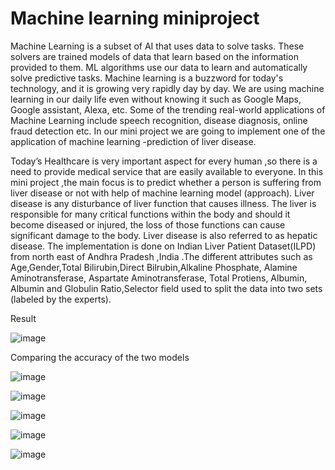 # Machine learning miniproject

Machine Learning is a subset of AI that uses data to solve tasks. These solvers are trained models of data that learn based on the information provided to them. ML algorithms use our data to learn and automatically solve predictive tasks. Machine learning is a buzzword for today's technology, and it is growing very rapidly day by day. We are using machine learning in our daily life even without knowing it such as Google Maps, Google assistant, Alexa, etc. Some of the trending real-world applications of Machine Learning include  speech recognition, disease diagnosis,  online fraud detection etc. In our  mini project we   are going to implement  one of the application of machine learning -prediction of liver disease.


Today’s Healthcare is very important aspect for every human ,so there is a need to provide medical service that are easily available to everyone. 
In this mini project ,the main focus is to predict whether a person is suffering from liver disease or not with help of machine learning model (approach).
Liver disease is any disturbance of liver function that causes illness. The liver is responsible for many critical functions within the body and should it become diseased or injured, the loss of those functions can cause significant damage to the body. Liver disease is also referred to as hepatic disease.
The implementation is done on Indian Liver Patient Dataset(ILPD) from north east of Andhra Pradesh ,India .The different attributes such as Age,Gender,Total Bilirubin,Direct Bilrubin,Alkaline Phosphate,  Alamine Aminotransferase, Aspartate Aminotransferase, Total Protiens, Albumin, Albumin and Globulin Ratio,Selector field used to split the data into two sets (labeled by the experts).

Result

![image](https://user-images.githubusercontent.com/69346963/120816677-9a41a580-c56e-11eb-846e-64729a0ae431.png)

Comparing the accuracy of the two models

![image](https://user-images.githubusercontent.com/69346963/120823714-530ae300-c575-11eb-93b5-a7005e88ab79.png)

![image](https://user-images.githubusercontent.com/69346963/120825400-fb6d7700-c576-11eb-883b-0b955c7004bc.png)

![image](https://user-images.githubusercontent.com/69346963/120825518-193adc00-c577-11eb-81e1-b1b69f60ba99.png)



![image](https://user-images.githubusercontent.com/69346963/120823778-6a49d080-c575-11eb-9bad-900bdef9b5ab.png)

![image](https://user-images.githubusercontent.com/69346963/120823844-7a61b000-c575-11eb-9b38-bbfe86342b46.png)

